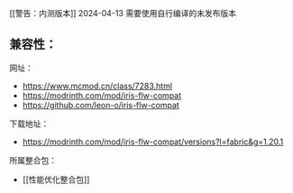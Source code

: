 [[警告：内测版本]] 2024-04-13 需要使用自行编译的未发布版本

兼容性：
- 

网址：
- https://www.mcmod.cn/class/7283.html
- https://modrinth.com/mod/iris-flw-compat
- https://github.com/leon-o/iris-flw-compat

下载地址：
- https://modrinth.com/mod/iris-flw-compat/versions?l=fabric&g=1.20.1

所属整合包：
- [[性能优化整合包]]